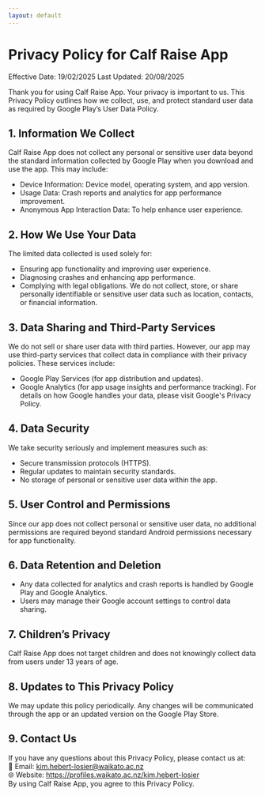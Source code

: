 ```yaml
---
layout: default
---
```


# Privacy Policy for Calf Raise App

Effective Date: 19/02/2025
Last Updated: 20/08/2025

Thank you for using Calf Raise App. Your privacy is important to us. This Privacy Policy outlines how we collect, use, and protect standard user data as required by Google Play’s User Data Policy.

## 1. Information We Collect
Calf Raise App does not collect any personal or sensitive user data beyond the standard information collected by Google Play when you download and use the app. This may include:
*	Device Information: Device model, operating system, and app version.
*	Usage Data: Crash reports and analytics for app performance improvement.
*	Anonymous App Interaction Data: To help enhance user experience.

## 2. How We Use Your Data
The limited data collected is used solely for:
*	Ensuring app functionality and improving user experience.
*	Diagnosing crashes and enhancing app performance.
*	Complying with legal obligations.
We do not collect, store, or share personally identifiable or sensitive user data such as location, contacts, or financial information.

## 3. Data Sharing and Third-Party Services
We do not sell or share user data with third parties. However, our app may use third-party services that collect data in compliance with their privacy policies. These services include:
*	Google Play Services (for app distribution and updates).
*	Google Analytics (for app usage insights and performance tracking).
For details on how Google handles your data, please visit Google's Privacy Policy.

## 4. Data Security
We take security seriously and implement measures such as:
*	Secure transmission protocols (HTTPS).
*	Regular updates to maintain security standards.
*	No storage of personal or sensitive user data within the app.

## 5. User Control and Permissions
Since our app does not collect personal or sensitive user data, no additional permissions are required beyond standard Android permissions necessary for app functionality.

## 6. Data Retention and Deletion
*	Any data collected for analytics and crash reports is handled by Google Play and Google Analytics.
*	Users may manage their Google account settings to control data sharing.

## 7. Children’s Privacy
Calf Raise App does not target children and does not knowingly collect data from users under 13 years of age.

## 8. Updates to This Privacy Policy
We may update this policy periodically. Any changes will be communicated through the app or an updated version on the Google Play Store.

## 9. Contact Us
If you have any questions about this Privacy Policy, please contact us at:<br>
📧 Email: kim.hebert-losier@waikato.ac.nz<br>
🌐 Website: <a href="https://profiles.waikato.ac.nz/kim.hebert-losier">https://profiles.waikato.ac.nz/kim.hebert-losier</a><br>
By using Calf Raise App, you agree to this Privacy Policy.
